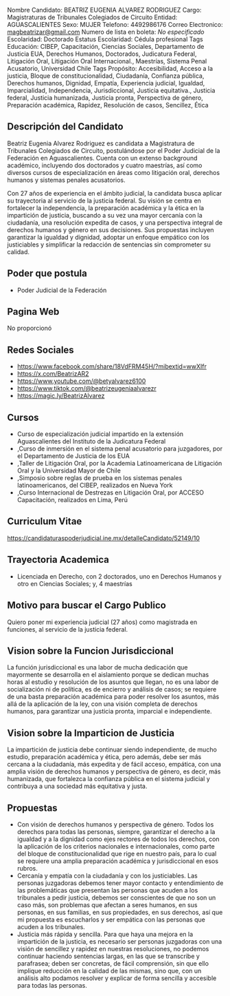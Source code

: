 Nombre Candidato: BEATRIZ EUGENIA ALVAREZ RODRIGUEZ
Cargo: Magistraturas de Tribunales Colegiados de Circuito
Entidad: AGUASCALIENTES
Sexo: MUJER
Telefono: 4492986176
Correo Electronico: magbeatrizar@gmail.com
Numero de lista en boleta: *No especificado*
Escolaridad: Doctorado
Estatus Escolaridad: Cédula profesional
Tags Educación: CIBEP, Capacitación, Ciencias Sociales, Departamento de Justicia EUA, Derechos Humanos, Doctorados, Judicatura Federal, Litigación Oral, Litigación Oral Internacional., Maestrías, Sistema Penal Acusatorio, Universidad Chile
Tags Propósito: Accesibilidad, Acceso a la justicia, Bloque de constitucionalidad, Ciudadanía, Confianza pública, Derechos humanos, Dignidad, Empatía, Experiencia judicial, Igualdad, Imparcialidad, Independencia, Jurisdiccional, Justicia equitativa., Justicia federal, Justicia humanizada, Justicia pronta, Perspectiva de género, Preparación académica, Rapidez, Resolución de casos, Sencillez, Ética


## Descripción del Candidato 

Beatriz Eugenia Alvarez Rodriguez es candidata a Magistratura de Tribunales Colegiados de Circuito, postulándose por el Poder Judicial de la Federación en Aguascalientes. Cuenta con un extenso background académico, incluyendo dos doctorados y cuatro maestrías, así como diversos cursos de especialización en áreas como litigación oral, derechos humanos y sistemas penales acusatorios.

Con 27 años de experiencia en el ámbito judicial, la candidata busca aplicar su trayectoria al servicio de la justicia federal. Su visión se centra en fortalecer la independencia, la preparación académica y la ética en la impartición de justicia, buscando a su vez una mayor cercanía con la ciudadanía, una resolución expedita de casos, y una perspectiva integral de derechos humanos y género en sus decisiones. Sus propuestas incluyen garantizar la igualdad y dignidad, adoptar un enfoque empático con los justiciables y simplificar la redacción de sentencias sin comprometer su calidad.


## Poder que postula

- Poder Judicial de la Federación


## Pagina Web

No proporcionó


## Redes Sociales

- https://www.facebook.com/share/18VdFRM45H/?mibextid=wwXIfr
- https://x.com/BeatrizAR2
- https://www.youtube.com/@betyalvarez6100
- https://www.tiktok.com/@beatrizeugeniaalvarezr
- https://magic.ly/BeatrizAlvarez


## Cursos

- Curso de especialización judicial impartido en la extensión Aguascalientes del Instituto de la Judicatura Federal
- ,Curso de inmersión en el sistema penal acusatorio para juzgadores, por el Departamento de Justicia de los EUA
- ,Taller de Litigación Oral, por la Academia Latinoamericana de Litigación Oral y la Universidad Mayor de Chile
- ,Simposio sobre reglas de prueba en los sistemas penales latinoamericanos, del CIBEP, realizados en Nueva York
- ,Curso Internacional de Destrezas en Litigación Oral, por ACCESO Capacitación, realizados en Lima, Perú


## Curriculum Vitae

https://candidaturaspoderjudicial.ine.mx/detalleCandidato/52149/10


## Trayectoria Academica

- Licenciada en Derecho, con 2 doctorados, uno en Derechos Humanos y otro en Ciencias Sociales; y, 4 maestrías


## Motivo para buscar el Cargo Publico

Quiero poner mi experiencia judicial (27 años) como magistrada en funciones, al servicio de la justicia federal.


## Vision sobre la Funcion Jurisdiccional

La función jurisdiccional es una labor de mucha dedicación que mayormente se desarrolla en el aislamiento porque se dedican muchas horas al estudio y resolución de los asuntos que llegan, no es una labor de socialización ni de política, es de encierro y análisis de casos; se requiere de una basta preparación académica para poder resolver los asuntos, más allá de la aplicación de la ley, con una visión completa de derechos humanos, para garantizar una justicia pronta, imparcial e independiente.


## Vision sobre la Imparticion de Justicia

La impartición de justicia debe continuar siendo independiente, de mucho estudio, preparación académica y ética, pero además, debe ser más cercana a la ciudadanía, más expedita y de fácil acceso, empática, con una amplia visión de derechos humanos y perspectiva de género, es decir, más humanizada, que fortalezca la confianza pública en el sistema judicial y contribuya a una sociedad más equitativa y justa.


## Propuestas

- Con visión de derechos humanos y perspectiva de género. Todos los derechos para todas las personas, siempre, garantizar el derecho a la igualdad y a la dignidad como ejes rectores de todos los derechos, con la aplicación de los criterios nacionales e internacionales, como parte del bloque de constitucionalidad que rige en nuestro país, para lo cual se requiere una amplia preparación académica y jurisdiccional en esos rubros.
- Cercanía y empatía con la ciudadanía y con los justiciables. Las personas juzgadoras debemos tener mayor contacto y entendimiento de las problemáticas que presentan las personas que acuden a los tribunales a pedir justicia, debemos ser conscientes de que no son un caso más, son problemas que afectan a seres humanos, en sus personas, en sus familias, en sus propiedades, en sus derechos, así que mi propuesta es escucharlos y ser empática con las personas que acuden a los tribunales.
- Justicia más rápida y sencilla. Para que haya una mejora en la impartición de la justicia, es necesario ser personas juzgadoras con una visión de sencillez y rapidez en nuestras resoluciones, no podemos continuar haciendo sentencias largas, en las que se transcribe y parafrasea; deben ser concretas, de fácil comprensión, sin que ello implique reducción en la calidad de las mismas, sino que, con un análisis alto podamos resolver y explicar de forma sencilla y accesible para todas las personas.

